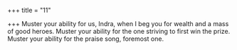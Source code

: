 +++
title = "11"

+++
Muster your ability for us, Indra, when I beg you for wealth and a mass  of good heroes.
Muster your ability for the one striving to first win the prize. Muster  your ability for the praise song, foremost one.